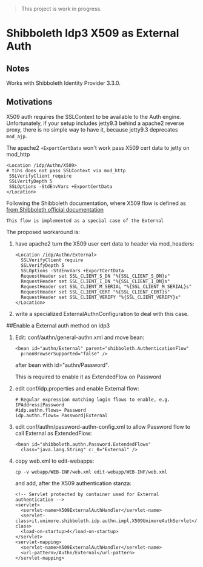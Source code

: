 > This project is work in progress.

# Shibboleth Idp3 X509 as External Auth

## Notes
Works with Shibboleth Identity Provider 3.3.0.

## Motivations
X509 auth requires the SSLContext to be available to 
the Auth engine. Unfortunately, if your setup includes 
jetty9.3 behind a apache2 reverse proxy, there is 
no simple way to have it, because jetty9.3 
deprecates `mod_ajp`.

The apache2 `+ExportCertData` won't work pass
X509 cert data to jetty on mod_http
 
    <Location /idp/Authn/X509>
    # tihs does not pass SSLContext via mod_http
     SSLVerifyClient require
     SSLVerifyDepth 5
     SSLOptions -StdEnvVars +ExportCertData
    </Location>

Following the Shibboleth documentation, where X509 
flow is defined as 
[from Shibboleth official documentation](https://wiki.shibboleth.net/confluence/display/IDP30/X509AuthnConfiguration)

    This flow is implemented as a special case of the External    

The proposed workaround is:

1. have apache2 turn the X509 user cert data to header 
via mod_headers:

       <Location /idp/Authn/External>
         SSLVerifyClient require
         SSLVerifyDepth 5
         SSLOptions -StdEnvVars +ExportCertData
	     RequestHeader set SSL_CLIENT_S_DN "%{SSL_CLIENT_S_DN}s"
         RequestHeader set SSL_CLIENT_I_DN "%{SSL_CLIENT_I_DN}s"
         RequestHeader set SSL_CLIENT_M_SERIAL "%{SSL_CLIENT_M_SERIAL}s"
         RequestHeader set SSL_CLIENT_CERT "%{SSL_CLIENT_CERT}s"
         RequestHeader set SSL_CLIENT_VERIFY "%{SSL_CLIENT_VERIFY}s"
       </Location>
    
2. write a specialized ExternalAuthnConfiguration to 
deal with this case.

##Enable a External auth method on idp3

1. Edit: conf/authn/general-authn.xml and move bean:

       <bean id="authn/External" parent="shibboleth.AuthenticationFlow"
         p:nonBrowserSupported="false" />
   after bean with id="authn/Password".
   
   This is required to enable it as ExtendedFlow on Password
2. edit conf/idp.properties and enable External flow:

       # Regular expression matching login flows to enable, e.g. IPAddress|Password
       #idp.authn.flows= Password
       idp.authn.flows= Password|External
    
3. edit conf/authn/password-authn-config.xml to allow Password 
flow to call External as ExtendedFlow:

       <bean id="shibboleth.authn.Password.ExtendedFlows" 
         class="java.lang.String" c:_0="External" />
         
4. copy web.xml to edit-webapps:
    
       cp -v webapp/WEB-INF/web.xml edit-webapp/WEB-INF/web.xml
     
   and add, after the X509 authentication stanza:

       <!-- Servlet protected by container used for External authentication -->
       <servlet>
         <servlet-name>X509ExternalAuthHandler</servlet-name>
         <servlet-class>it.unimore.shibboleth.idp.authn.impl.X509UnimoreAuthServlet</servlet-class>
         <load-on-startup>4</load-on-startup>
       </servlet>
       <servlet-mapping>
         <servlet-name>X509ExternalAuthHandler</servlet-name>
         <url-pattern>/Authn/External</url-pattern>
       </servlet-mapping>
